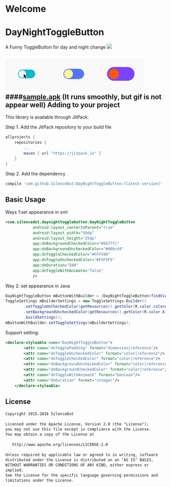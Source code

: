 Welcome
======
# DayNightToggleButton
A Funny ToggleButton for day and night change
[![](https://jitpack.io/v/SilenceDut/DayNightToggleButton.svg)](https://jitpack.io/#SilenceDut/DayNightToggleButton)

![intro](media/day_night_toggle_button.gif)
####[sample.apk](https://github.com/SilenceDut/DayNightToggleButton/blob/master/apk/day-night-toggle-sample-v1.0.1.apk?raw=true) 
(It runs smoothly, but gif is not appear well)
Adding to your project
----------------------
This library is available through JitPack.

Step 1. Add the JitPack repository to your build file

```groovy
allprojects {
    repositories {
        ...
        maven { url "https://jitpack.io" }
    }
}
```

Step 2. Add the dependency

```groovy
compile 'com.github.SilenceDut:DayNightToggleButton:{latest-version}'
```

Basic Usage
-------------------
 Ways 1:set appearance in xml 

```xml
<com.silencedut.daynighttogglebutton.DayNightToggleButton
            android:layout_centerInParent="true"
            android:layout_width="50dp"
            android:layout_height="25dp"
            app:dnBackgroundCheckedColor="#5677fc"
            app:dnBackgroundUncheckedColor="#00bcd4"
            app:dnToggleCheckedColor="#FFF59D"
            app:dnToggleUncheckedColor="#F5F5F5"
            app:dnDuration="500"
            app:dnToggleWithAnimate="false"
            />
```

Way 2: set appearance in Java  

```java
DayNightToggleButton mButtonWithBuilder = (DayNightToggleButton)findViewById(R.id.day_night_with_builder);
ToggleSettings mBuilderSettings = new ToggleSettings.Builder()
        .setToggleUnCheckedColor(getResources().getColor(R.color.colorAccent))
        .setBackgroundUncheckedColor(getResources().getColor(R.color.blue500))
        .buildSettings();
mButtonWithBuilder.setToggleSettings(mBuilderSettings);
```

Support setting:
```xml
<declare-styleable name="DayNightToggleButton">
        <attr name="dnTogglePadding" format="dimension|reference"/>
        <attr name="dnToggleUncheckedColor" format="color|reference"/>
        <attr name="dnToggleCheckedColor" format="color|reference"/>
        <attr name="dnBackgroundUncheckedColor" format="color|reference"/>
        <attr name="dnBackgroundCheckedColor" format="color|reference"/>
        <attr name="dnToggleWithAnimate" format="boolean"/>
        <attr name="dnDuration" format="integer"/>
    </declare-styleable>

```

License
-------

    Copyright 2015-2016 SilenceDut

    Licensed under the Apache License, Version 2.0 (the "License");
    you may not use this file except in compliance with the License.
    You may obtain a copy of the License at

       http://www.apache.org/licenses/LICENSE-2.0

    Unless required by applicable law or agreed to in writing, software
    distributed under the License is distributed on an "AS IS" BASIS,
    WITHOUT WARRANTIES OR CONDITIONS OF ANY KIND, either express or implied.
    See the License for the specific language governing permissions and
    limitations under the License.